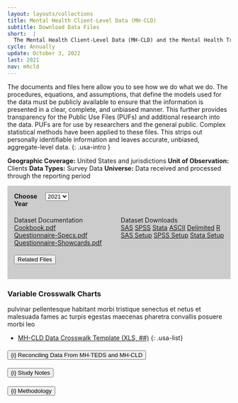 ```yaml
---
layout: layouts/collections
title: Mental Health Client-Level Data (MH-CLD)
subtitle: Download Data Files
short:  |
  The Mental Health Client-Level Data (MH-CLD) and the Mental Health Treatment Episode Data Set (MH-TEDS) systems provide information on mental health diagnoses and the mental health treatment services, outcomes, and demographic and substance use characteristics of individuals in mental health treatment facilities that report to individual state administrative data systems.
cycle: Annually
update: October 3, 2022
last: 2021
nav: mhcld
---
```


<style>
  .data-download {
    background-color: #cccccc;
    padding: 15px;
  }
  .data-drop {
    margin-bottom: 5px;
    width: 100%;
  }
  .usa-label {
    font-weight: 700;
  }

  @media screen and (min-width: 800px){
    .usa-label {
      width: 15%;
    }
    .data-drop {
      display: flex;
    }
     .datasets {
      display: flex;
      width: 100%;
      justify-content: space-between;
    }
  }
  .datasets {
    margin-top: 20px;
    width: 100%;
  }
  
</style>

The documents and files here allow you to see how we do what we do. The procedures, equations, and assumptions, that define the models used for the data must be publicly available to ensure that the information is presented in a clear, complete, and unbiased manner. This further provides transparency for the Public Use Files (PUFs) and additional research into the data. PUFs are for use by researchers and the general public. Complex statistical methods have been applied to these files. This strips out personally identifiable information and leaves accurate, unbiased, aggregate-level data. {: .usa-intro }

**Geographic Coverage:** United States and jurisdictions
**Unit of Observation:** Clients
**Data Types:** Survey Data
**Universe:** Data received and processed through the reporting period

<div class="data-download">
    <div class="data-drop">
      <label class="usa-label" for="year">Choose Year</label>
        <div class="usa-combo-box">
          <select class="usa-select" name="year" id="year">
            <option value>2021</option>
          </select>
        </div>
    </div>
  
  <div class="datasets">
    <div> 
      Dataset Documentation <br/>
      <a href="#">Cookbook.pdf</a><br/>
      <a href="#">Questionnaire-Specs.pdf</a><br/>
      <a href="#">Questionnaire-Showcards.pdf</a><br/>
    </div>
    <div>
      Dataset Downloads<br/>
      <a href="#">SAS</a>
      <a href="#">SPSS</a>
      <a href="#">Stata</a>
      <a href="#">ASCII</a>
      <a href="#">Delimited</a>
      <a href="#">R</a><br/>
      <a href="#">SAS Setup</a>
      <a href="#">SPSS Setup</a>
      <a href="#">Stata Setup</a>
    </div>
  </div>
  <h4 class="usa-accordion__heading">
    <button
      type="button"
      class="usa-accordion__button"
      aria-expanded="false"
      aria-controls="a1"
    >
      Related Files
    </button>
  </h4>
</div> <!-- close download -->

### Variable Crosswalk Charts
pulvinar pellentesque habitant morbi tristique senectus et netus et malesuada fames ac turpis egestas maecenas pharetra convallis posuere morbi leo

- [MH-CLD Data Crosswalk Template (XLS, ##)](/) 
{: .usa-list}


<h4 class="usa-accordion__heading">
    <button
      type="button"
      class="usa-accordion__button"
      aria-expanded="false"
      aria-controls="a1"
    >
      {i} Reconciling Data From MH-TEDS and MH-CLD
    </button>
  </h4>
  <h4 class="usa-accordion__heading">
    <button
      type="button"
      class="usa-accordion__button"
      aria-expanded="false"
      aria-controls="a1"
    >
      {i} Study Notes
    </button>
  </h4>
  <h4 class="usa-accordion__heading">
    <button
      type="button"
      class="usa-accordion__button"
      aria-expanded="false"
      aria-controls="a1"
    >
      {i} Methodology
    </button>
  </h4>